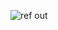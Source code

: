 ![ref out](https://github.com/kubrayesilkaya/C-Sharp-Programming-Notes/assets/93487264/70279438-4603-4f1e-ad56-eb037c1bcfca)
